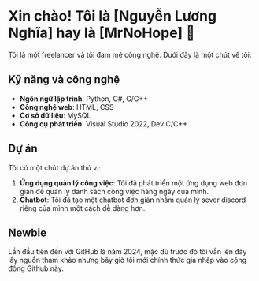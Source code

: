 # Xin chào! Tôi là [Nguyễn Lương Nghĩa] hay là [MrNoHope] 👋

Tôi là một freelancer và tôi đam mê công nghệ. Dưới đây là một chút về tôi:

## Kỹ năng và công nghệ

- **Ngôn ngữ lập trình**: Python, C#, C/C++
- **Công nghệ web**: HTML, CSS
- **Cơ sở dữ liệu**: MySQL
- **Công cụ phát triển**: Visual Studio 2022, Dev C/C++

## Dự án

Tôi có một chút dự án thú vị:

1. **Ứng dụng quản lý công việc**: Tôi đã phát triển một ứng dụng web đơn giản để quản lý danh sách công việc hàng ngày của mình.
2. **Chatbot**: Tôi đã tạo một chatbot đơn giản nhằm quản lý sever discord riêng của mình một cách dễ dàng hơn.

## Newbie

Lần đầu tiên đến với GitHub là năm 2024, mặc dù trước đó tôi vẫn lên đây lấy nguồn tham khảo nhưng bây giờ tôi mới chính thức gia nhập 
vào cộng đồng Github này. 



